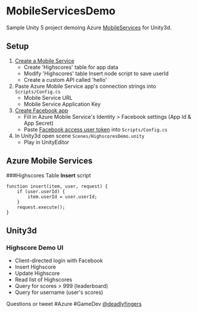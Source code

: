 # MobileServicesDemo
Sample Unity 5 project demoing Azure [MobileServices](https://github.com/Unity3dAzure/MobileServices) for Unity3d.

## Setup
1. [Create a Mobile Service](https://manage.windowsazure.com/)
	* Create 'Highscores' table for app data
	* Modify 'Highscores' table Insert node script to save userId
	* Create a custom API called 'hello'
2. Paste Azure Mobile Service app's connection strings into `Scripts/Config.cs`
	* Mobile Service URL
	* Mobile Service Application Key
3. [Create Facebook app](https://developers.facebook.com/apps/async/create/platform-setup/dialog/)
	* Fill in Azure Mobile Service's Identity > Facebook settings (App Id & App Secret)
	* Paste [Facebook access user token](https://developers.facebook.com/tools/accesstoken/) into `Scripts/Config.cs`
4. In Unity3d open scene `Scenes/HighscoresDemo.unity`
	* Play in UnityEditor

## Azure Mobile Services 
###Highscores Table **Insert** script
```node
function insert(item, user, request) {
    if (user.userId) {
        item.userId = user.userId;
    }
    request.execute();
}
```

## Unity3d 
### Highscore Demo UI
* Client-directed login with Facebook
* Insert Highscore
* Update Highscore
* Read list of Highscores
* Query for scores > 999 (leaderboard)
* Query for username (user's scores)

Questions or tweet #Azure #GameDev [@deadlyfingers](https://twitter.com/deadlyfingers)